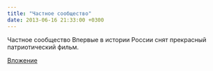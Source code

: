 ```yaml
---
title: "Частное сообщество"
date: 2013-06-16 21:33:00 +0300
---
```


Частное сообщество
Впервые в истории России снят прекрасный патриотический фильм.

[Вложение](https://vk.com/video1837259_159627617)
